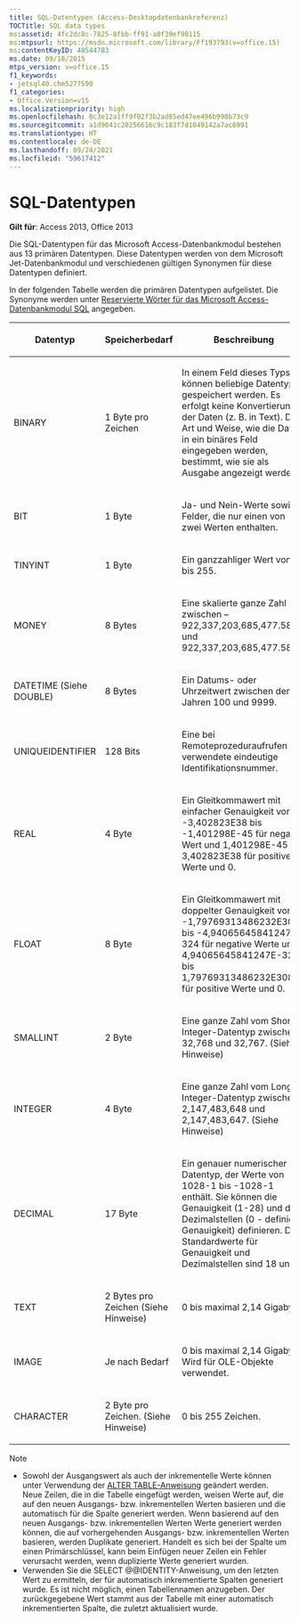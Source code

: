 ```yaml
---
title: SQL-Datentypen (Access-Desktopdatenbankreferenz)
TOCTitle: SQL data types
ms:assetid: 4fc2dc8c-7825-8fbb-ff91-a0f39ef90115
ms:mtpsurl: https://msdn.microsoft.com/library/Ff193793(v=office.15)
ms:contentKeyID: 48544783
ms.date: 09/18/2015
mtps_version: v=office.15
f1_keywords:
- jetsql40.chm5277590
f1_categories:
- Office.Version=v15
ms.localizationpriority: high
ms.openlocfilehash: 0c3e12a1ff9f02f3b2ad85ed47ee496b998b73c9
ms.sourcegitcommit: a1d9041c20256616c9c183f7d1049142a7ac6991
ms.translationtype: HT
ms.contentlocale: de-DE
ms.lasthandoff: 09/24/2021
ms.locfileid: "59617412"
---
```

# <a name="sql-data-types"></a>SQL-Datentypen

**Gilt für**: Access 2013, Office 2013

Die SQL-Datentypen für das Microsoft Access-Datenbankmodul bestehen aus 13 primären Datentypen. Diese Datentypen werden von dem Microsoft Jet-Datenbankmodul und verschiedenen gültigen Synonymen für diese Datentypen definiert.

In der folgenden Tabelle werden die primären Datentypen aufgelistet. Die Synonyme werden unter [Reservierte Wörter für das Microsoft Access-Datenbankmodul SQL](sql-reserved-words.md) angegeben.

<table>
<colgroup>
<col style="width: 33%" />
<col style="width: 33%" />
<col style="width: 33%" />
</colgroup>
<thead>
<tr class="header">
<th><p>Datentyp</p></th>
<th><p>Speicherbedarf</p></th>
<th><p>Beschreibung</p></th>
</tr>
</thead>
<tbody>
<tr class="odd">
<td><p>BINARY</p></td>
<td><p>1 Byte pro Zeichen</p></td>
<td><p>In einem Feld dieses Typs können beliebige Datentypen gespeichert werden. Es erfolgt keine Konvertierung der Daten (z. B. in Text). Die Art und Weise, wie die Daten in ein binäres Feld eingegeben werden, bestimmt, wie sie als Ausgabe angezeigt werden.</p></td>
</tr>
<tr class="even">
<td><p>BIT</p></td>
<td><p>1 Byte</p></td>
<td><p>Ja- und Nein-Werte sowie Felder, die nur einen von zwei Werten enthalten.</p></td>
</tr>
<tr class="odd">
<td><p>TINYINT</p></td>
<td><p>1 Byte</p></td>
<td><p>Ein ganzzahliger Wert von 0 bis 255.</p></td>
</tr>
<tr class="even">
<td><p>MONEY</p></td>
<td><p>8 Bytes</p></td>
<td><p>Eine skalierte ganze Zahl zwischen – 922,337,203,685,477.5808 und 922,337,203,685,477.5807.</p></td>
</tr>
<tr class="odd">
<td><p>DATETIME (Siehe DOUBLE)</p></td>
<td><p>8 Bytes</p></td>
<td><p>Ein Datums- oder Uhrzeitwert zwischen den Jahren 100 und 9999.</p></td>
</tr>
<tr class="even">
<td><p>UNIQUEIDENTIFIER</p></td>
<td><p>128 Bits</p></td>
<td><p>Eine bei Remoteprozeduraufrufen verwendete eindeutige Identifikationsnummer.</p></td>
</tr>
<tr class="odd">
<td><p>REAL</p></td>
<td><p>4 Byte</p></td>
<td><p>Ein Gleitkommawert mit einfacher Genauigkeit von -3,402823E38 bis -1,401298E-45 für negative Wert und 1,401298E-45 bis 3,402823E38 für positive Werte und 0.</p></td>
</tr>
<tr class="even">
<td><p>FLOAT</p></td>
<td><p>8 Byte</p></td>
<td><p>Ein Gleitkommawert mit doppelter Genauigkeit von -1,79769313486232E308 bis -4,94065645841247E-324 für negative Werte und 4,94065645841247E-324 bis 1,79769313486232E308 für positive Werte und 0.</p></td>
</tr>
<tr class="odd">
<td><p>SMALLINT</p></td>
<td><p>2 Byte</p></td>
<td><p>Eine ganze Zahl vom Short Integer-Datentyp zwischen – 32,768 und 32,767. (Siehe Hinweise)</p></td>
</tr>
<tr class="even">
<td><p>INTEGER</p></td>
<td><p>4 Byte</p></td>
<td><p>Eine ganze Zahl vom Long Integer-Datentyp zwischen – 2,147,483,648 und 2,147,483,647. (Siehe Hinweise)</p></td>
</tr>
<tr class="odd">
<td><p>DECIMAL</p></td>
<td><p>17 Byte</p></td>
<td><p>Ein genauer numerischer Datentyp, der Werte von 1028-1 bis -1028-1 enthält. Sie können die Genauigkeit (1-28) und die Dezimalstellen (0 - definierte Genauigkeit) definieren. Die Standardwerte für Genauigkeit und Dezimalstellen sind 18 und 0.</p></td>
</tr>
<tr class="even">
<td><p>TEXT</p></td>
<td><p>2 Bytes pro Zeichen (Siehe Hinweise)</p></td>
<td><p>0 bis maximal 2,14 Gigabyte.</p></td>
</tr>
<tr class="odd">
<td><p>IMAGE</p></td>
<td><p>Je nach Bedarf</p></td>
<td><p>0 bis maximal 2,14 Gigabyte. Wird für OLE-Objekte verwendet.</p></td>
</tr>
<tr class="even">
<td><p>CHARACTER</p></td>
<td><p>2 Byte pro Zeichen. (Siehe Hinweise)</p></td>
<td><p>0 bis 255 Zeichen.</p></td>
</tr>
</tbody>
</table>

> [!NOTE]
> - Sowohl der Ausgangswert als auch der inkrementelle Werte können unter Verwendung der [ALTER TABLE-Anweisung](alter-table-statement-microsoft-access-sql.md) geändert werden. Neue Zeilen, die in die Tabelle eingefügt werden, weisen Werte auf, die auf den neuen Ausgangs- bzw. inkrementellen Werten basieren und die automatisch für die Spalte generiert werden. Wenn basierend auf den neuen Ausgangs- bzw. inkrementellen  Werten Werte generiert werden können, die auf vorhergehenden Ausgangs- bzw. inkrementellen Werten basieren, werden Duplikate generiert. Handelt es sich bei der Spalte um einen Primärschlüssel, kann beim Einfügen neuer Zeilen ein Fehler verursacht werden, wenn duplizierte Werte generiert wurden.
> - Verwenden Sie die SELECT @@IDENTITY-Anweisung, um den letzten Wert zu ermitteln, der für automatisch inkrementierte Spalten generiert wurde. Es ist nicht möglich, einen Tabellennamen anzugeben. Der zurückgegebene Wert stammt aus der Tabelle mit einer automatisch inkrementierten Spalte, die zuletzt aktualisiert wurde.
